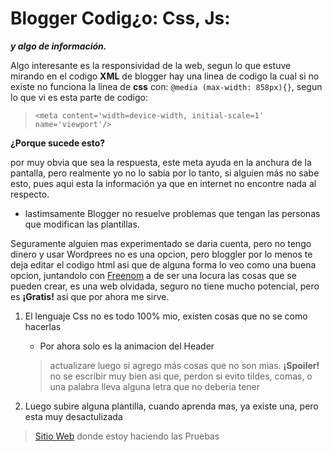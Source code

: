# Blogger Codig¿o: Css, Js:
***y algo de información.***
  
Algo interesante es la responsividad de la web, segun lo que estuve mirando en el codigo **XML** de blogger
hay una linea de codigo la cual si no existe no funciona la linea de **css** con: `@media (max-width: 858px){}`, segun lo que vi es esta parte de codigo:
>`<meta content='width=device-width, initial-scale=1' name='viewport'/>`

**¿Porque sucede esto?**

por muy obvia que sea la respuesta, este meta ayuda en la anchura de la pantalla, pero realmente yo no lo sabia
por lo tanto, si alguien más no sabe esto, pues aqui esta la información ya que en internet no encontre nada al respecto.
* lastimsamente Blogger no resuelve problemas que tengan las personas que modifican las plantillas.

Seguramente alguien mas experimentado se daria cuenta, pero no tengo dinero y usar Wordprees no es una opcion, pero bloggler por lo menos te deja editar el codigo html
asi que de alguna forma lo veo como una buena opcion, juntandolo con [Freenom](https://www.freenom.com/es/index.html?lang=es) a de ser una locura las cosas que se pueden 
crear, es una web olvidada, seguro no tiene mucho potencial, pero es **¡Gratis!** asi que por ahora me sirve.

1. El lenguaje Css no es todo 100% mio, existen cosas que no se como hacerlas
    * Por ahora solo es la animacion del Header
    > actualizare luego si agrego más cosas que no son mias.
     **¡Spoiler!** no se escribir muy bien asi que, perdon si evito tildes, comas, o una palabra lleva alguna letra que no deberia tener
     
2. Luego subire alguna plantilla, cuando aprenda mas, ya existe una, pero esta muy desactulizada    
    
> [Sitio Web](https://una000xd.blogspot.com) donde estoy haciendo las Pruebas 
